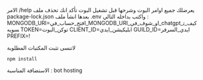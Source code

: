 الامر /help يعرضلك جميع اوامر البوت وشرحها 
قبل تشغيل البوت تأكد انك تحذف ملف package-lock.json
بعدها انشأ ملف .env واكتب بداخله التالي : 
MONGODB_URI=افتح_حساب_في_MONGODB_URI_او_شوف_في_chatgpt_كيف_تسويه
TOKEN=توكن_البوت
CLIENT_ID=ابليكيشن_ايدي
GUILD_ID=ايدي_السرفر
PREFIX=!

لاتنسى تثبت المكتبات المطلوبة 
```
npm install
```
الاستضافة المناسبة : bot hosting 
